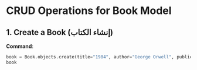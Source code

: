 # CRUD Operations for Book Model

## 1. Create a Book (إنشاء الكتاب)

**Command**:
```python
book = Book.objects.create(title="1984", author="George Orwell", publication_year=1949)
book
